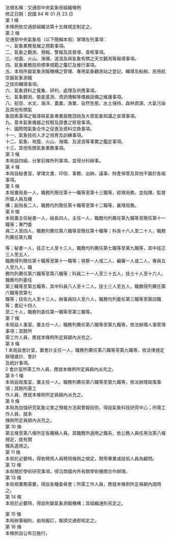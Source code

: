 法規名稱：交通部中央氣象局組織條例  
修正日期：民國 84 年 01 月 23 日  
第 1 條  
本條例依交通部組織法第十五條規定制定之。  
第 2 條  
交通部中央氣象局（以下簡稱本局）掌理左列事項：  
一、氣象業務發展之規劃事項。  
二、氣象之觀測、預報、警報及其督導、查核事項。  
三、地震、火山、海嘯、波浪及與氣象有關之天文觀測等報導事項。  
四、氣象業務技術標準規範之釐訂及推行事項。  
五、本局所屬氣象測報機構之管理、專用氣象觀測站之登記、輔導及船舶、民用航空器氣象測報  
之技術輔導事項。  
六、氣象資料之蒐集、研判、處理及供應事項。  
七、氣象觀測、衛星遙測、資訊傳輸等儀器設備之維護事項。  
八、航空、水文、海洋、農業、漁業、自然生態、水土保持、森林資源、大氣污染及其他有關氣  
象因素事項之報導與氣象專業服務諮詢及大眾氣象知識之宣導事項。  
九、基本氣象儀器之校驗及證書之核發事項。  
十、國際間氣象合作之促進及資料交換事項。  
十一、氣象技術人才之培育及訓練事項。  
十二、氣象、地震、火山、海嘯、及波浪等事實之鑑定事項。  
十三、其他有關氣象業務事項。  
第 3 條  
本局設四組，分掌前條所列事項，並得分科辦事。  
第 4 條  
本局設秘書室，掌理文書、印信、事務、出納、議事、財產保管及其他不屬於各組事項。  
第 5 條  
本局置局長一人，職務列簡任第十一職等至第十三職等，綜理局務，並指揮、監督所屬人員及機  
構；副局長二人，職務均列簡任第十職等至第十二職等，襄理局務。  
第 6 條  
本局置主任秘書一人，組長四人，主任一人，職務均列薦任第九職等至簡任第十一職等；專門委  
員二人至四人，職務列薦任第八職等至簡任第十職等；科長十六人至二十人，職務列薦任第九職  


等；秘書一人，技正七人至十三人，職務均列薦任第七職等至第九職等，其中技正三人至五人，  
職務得列簡任第十職等至第十一職等；視察一人或二人，編審一人或二人，專員五人至九人，職  
務均列薦任第六職等至第八職等；科員二十一人至三十五人，技士十人至十六人，職務均列委任  
第三職等至第五職等，其中科員八人至十二人，技士三人至五人，職務得列薦任第六職等至第七  
職等；技佐九人至十三人，辦事員四人至六人，職務均列委任第三職等至第四職等；書記十四人  
至二十人，職務列委任第一職等至第三職等。  
第 7 條  
本局設人事室，置主任一人，職務列薦任第八職等至第九職等，依法辦理人事管理事項；其餘所  
需工作人員，應就本條例所定員額內派充之。  
第 8 條  
1 本局設會計室，置會計主任一人，職務列薦任第八職等至第九職等，依法律規定辦理歲計、會計  
及統計事項。  
2 會計室所需工作人員，應就本條例所定員額內派充之。  
第 8-1 條  
本局設政風室，置主任一人，職務列薦任第八職等至第九職等，依法辦理政風事項；其餘所需工  
作人員，應就本條例所定員額內派充之。  
第 9 條  
本局為加強研究氣象災害之預報方法與警報技術，得設氣象科技研究中心；所需工作人員，就本  
條例所定員額內派充之。  
第 10 條  
第五條至第八條所定各職稱人員，其職務所適用之職系，依公務人員任用法第八條規定，就有關  
職系選用之。  
第 11 條  
本局於必要時，得依聘用人員聘用條例之規定，聘用專業或技術人員為顧問。  
第 12 條  
本局關於學術研究事項，得洽商國內外有關學術機關合作辦理。  
第 13 條  
本局視業務需要，得設各種委員會；所需工作人員，應就本條例所定員額內調用之。  
第 14 條  
本局於必要時，得設附屬氣象測報機構；其組織通則另定之。  


第 15 條  
本局辦事細則，由局擬訂，報請交通部核定之。  
第 16 條  
本條例自公布日施行。  


